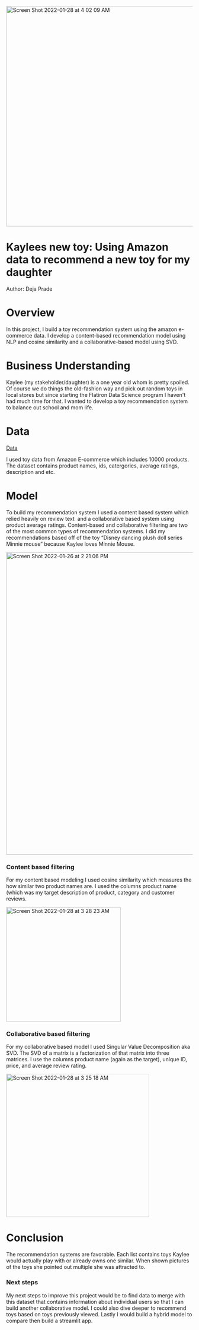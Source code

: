 <img width="594" alt="Screen Shot 2022-01-28 at 4 02 09 AM" src="https://user-images.githubusercontent.com/92389914/151527350-ff17c06d-6630-47f4-90e8-e228af2a9c47.png">

# Kaylees new toy: Using Amazon data to recommend a new toy for my daughter
Author: Deja Prade

# Overview

In this project, I build a toy recommendation system using the amazon e-commerce data. I develop a content-based recommendation model using NLP and cosine similarity and a collaborative-based model using SVD. 

# Business Understanding

Kaylee (my stakeholder/daughter) is a one year old whom is pretty spoiled. Of course we do things the old-fashion way and pick out random toys in local stores but since starting the Flatiron Data Science program I haven't had much time for that. I wanted to develop a toy recommendation system to balance out school and mom life.

# Data

[Data](https://www.kaggle.com/PromptCloudHQ/toy-products-on-amazon)

I used toy data from Amazon E-commerce which includes 10000 products. The dataset contains product names, ids, catergories, average ratings, description and etc.

# Model

To build my recommendation system I used a content based system which relied heavily on review text  and a collaborative based system using product average ratings. Content-based and collaborative filtering are two of the most common types of recommendation systems. I did my recommendations based off of the toy “Disney dancing plush doll series Minnie mouse” because Kaylee loves Minnie Mouse. 

<img width="816" alt="Screen Shot 2022-01-26 at 2 21 06 PM" src="https://user-images.githubusercontent.com/92389914/151525732-194c0c4a-f754-4589-9279-bbf86559036d.png">

### Content based filtering

For my content based modeling I used cosine similarity which measures the how similar two product names are. I used the columns product name (which was my target description of product, category and customer reviews. 

<img width="309" alt="Screen Shot 2022-01-28 at 3 28 23 AM" src="https://user-images.githubusercontent.com/92389914/151525911-dab7f0e1-a59d-4896-9c10-77fbef5ba388.png">

### Collaborative based filtering

For my collaborative based model I used Singular Value Decomposition aka SVD. The SVD of a matrix is a factorization of that matrix into three matrices. I use the columns product name (again as the target), unique ID, price, and average review rating. 

<img width="386" alt="Screen Shot 2022-01-28 at 3 25 18 AM" src="https://user-images.githubusercontent.com/92389914/151526097-b8d09460-c19a-4ab2-ae6f-a1a336e29a82.png">

# Conclusion

The recommendation systems are favorable. Each list contains toys Kaylee would actually play with or already owns one similar. When shown pictures of the toys she pointed out multiple she was attracted to.

### Next steps

My next steps to improve this project would be to find data to merge with this dataset that contains information about individual users so that I can build another collaborative model. I could also dive deeper to recommend toys based on toys previously viewed. Lastly I would build a hybrid model to compare then build a streamlit app.
